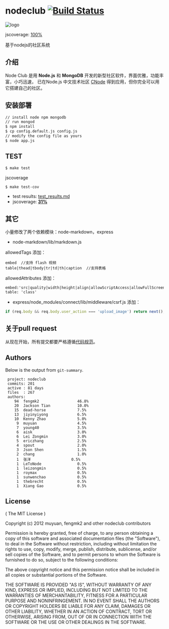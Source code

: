 # nodeclub [![Build Status](https://secure.travis-ci.org/cnodejs/nodeclub.png?branch=master)](http://travis-ci.org/cnodejs/nodeclub)

![logo](https://raw.github.com/cnodejs/nodeclub/master/logo.png)

jscoverage: [100%](http://fengmk2.github.com/coverage/nodeclub.html)

基于nodejs的社区系统

## 介绍

Node Club 是用 **Node.js** 和 **MongoDB** 开发的新型社区软件，界面优雅，功能丰富，小巧迅速，
已在Node.js 中文技术社区 [CNode](http://cnodejs.org) 得到应用，但你完全可以用它搭建自己的社区。

## 安装部署

```bash
// install node npm mongodb
// run mongod
$ npm install
$ cp config.default.js config.js
// modify the config file as yours
$ node app.js
```

## TEST

```bash
$ make test
```

jscoverage

```bash
$ make test-cov
```

* test results: [test_results.md](https://github.com/cnodejs/nodeclub/blob/master/test_results.md)
* jscoverage: [**31%**](http://fengmk2.github.com/coverage/nodeclub.html)
    
## 其它

小量修改了两个依赖模块：node-markdown，express
 
* node-markdown/lib/markdown.js  

allowedTags 添加：

```
embed  //支持 flash 视频
table|thead|tbody|tr|td|th|caption  //支持表格
```
   
allowedAttributes 添加：

```
embed:'src|quality|width|height|align|allowScriptAccess|allowFullScreen|mode|type'
table: 'class'
```

* express/node_modules/connect/lib/middleware/csrf.js 添加：

```javascript
if (req.body && req.body.user_action === 'upload_image') return next();
```

## 关于pull request

从现在开始，所有提交都要严格遵循[代码规范](https://github.com/windyrobin/iFrame/blob/master/style.md)。

## Authors

Below is the output from `git-summary`.

```
 project: nodeclub
 commits: 201
 active : 81 days
 files  : 267
 authors: 
    94  fengmk2                 46.8%
    20  Jackson Tian            10.0%
    15  dead-horse              7.5%
    13  jiyinyiyong             6.5%
    10  Kenny Zhao              5.0%
     9  muyuan                  4.5%
     7  young40                 3.5%
     6  aisk                    3.0%
     6  Lei Zongmin             3.0%
     5  ericzhang               2.5%
     4  spout                   2.0%
     3  Json Shen               1.5%
     2  chang                   1.0%
     1  张洋                  0.5%
     1  LeToNode                0.5%
     1  leizongmin              0.5%
     1  roymax                  0.5%
     1  sunwenchao              0.5%
     1  thebrecht               0.5%
     1  Xiang Gao               0.5%
```

## License

( The MIT License )

Copyright (c) 2012 muyuan, fengmk2 and other nodeclub contributors

Permission is hereby granted, free of charge, to any person obtaining
a copy of this software and associated documentation files (the
"Software"), to deal in the Software without restriction, including
without limitation the rights to use, copy, modify, merge, publish,
distribute, sublicense, and/or sell copies of the Software, and to
permit persons to whom the Software is furnished to do so, subject to
the following conditions:

The above copyright notice and this permission notice shall be
included in all copies or substantial portions of the Software.

THE SOFTWARE IS PROVIDED "AS IS", WITHOUT WARRANTY OF ANY KIND,
EXPRESS OR IMPLIED, INCLUDING BUT NOT LIMITED TO THE WARRANTIES OF
MERCHANTABILITY, FITNESS FOR A PARTICULAR PURPOSE AND
NONINFRINGEMENT. IN NO EVENT SHALL THE AUTHORS OR COPYRIGHT HOLDERS BE
LIABLE FOR ANY CLAIM, DAMAGES OR OTHER LIABILITY, WHETHER IN AN ACTION
OF CONTRACT, TORT OR OTHERWISE, ARISING FROM, OUT OF OR IN CONNECTION
WITH THE SOFTWARE OR THE USE OR OTHER DEALINGS IN THE SOFTWARE.
